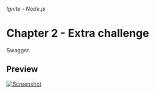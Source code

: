 _Ignite - Node.js_

# Chapter 2 - Extra challenge

Swagger.

## Preview

[![Screenshot](https://i.postimg.cc/SNdhS4Xn/api-docs.png)](https://postimg.cc/kB2ZskvC)
